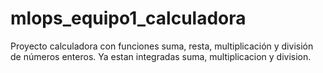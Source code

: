 # mlops_equipo1_calculadora
Proyecto calculadora con funciones suma, resta, multiplicación y división de números enteros.
Ya estan integradas suma, multiplicacion y division.
